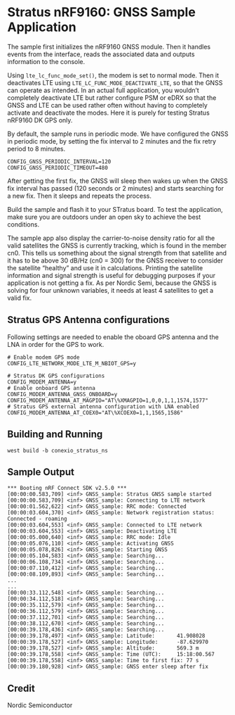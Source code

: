 
# Stratus nRF9160: GNSS Sample Application

The sample first initializes the nRF9160 GNSS module. 
Then it handles events from the interface, reads the associated data and outputs information to the console. 

Using `lte_lc_func_mode_set()`, the modem is set to normal mode. Then it deactivates LTE using `LTE_LC_FUNC_MODE_DEACTIVATE_LTE`, 
so that the GNSS can operate as intended. In an actual full application, you wouldn’t completely deactivate LTE but 
rather configure PSM or eDRX so that the GNSS and LTE can be used rather often without having to completely 
activate and deactivate the modes. Here it is purely for testing Stratus nRF9160 DK GPS only.

By default, the sample runs in periodic mode.
We have configured the GNSS in periodic mode, by setting the fix interval to 2 minutes and the fix retry period to 8 minutes.
```
CONFIG_GNSS_PERIODIC_INTERVAL=120
CONFIG_GNSS_PERIODIC_TIMEOUT=480
```

After getting the first fix, the GNSS will sleep then wakes up when the GNSS fix interval has 
passed (120 seconds or 2 minutes) and starts searching for a new fix. Then it sleeps and repeats the process.

Build the sample and flash it to your STratus board.
To test the application, make sure you are outdoors under an open sky to achieve the best conditions.

The sample app also display the carrier-to-noise density ratio for all the valid satellites the GNSS is currently 
tracking, which is found in the member cn0. This tells us something about the signal strength from that satellite and it has 
to be above 30 dB/Hz (cn0 = 300) for the GNSS receiver to consider the satellite “healthy” and use it in calculations.
Printing the satellite information and signal strength is useful for debugging purposes if your application is not getting a fix.
As per Nordic Semi, because the GNSS is solving for four unknown variables, it needs at least 4 satellites to get a valid fix.


## Stratus GPS Antenna configurations

Following settings are needed to enable the oboard GPS antenna and the LNA in order for the GPS to work.

```
# Enable modem GPS mode
CONFIG_LTE_NETWORK_MODE_LTE_M_NBIOT_GPS=y

# Stratus DK GPS configurations
CONFIG_MODEM_ANTENNA=y
# Enable onboard GPS antenna
CONFIG_MODEM_ANTENNA_GNSS_ONBOARD=y
CONFIG_MODEM_ANTENNA_AT_MAGPIO="AT\%XMAGPIO=1,0,0,1,1,1574,1577"
# Stratus GPS external antenna configuration with LNA enabled
CONFIG_MODEM_ANTENNA_AT_COEX0="AT\%XCOEX0=1,1,1565,1586"
```

## Building and Running
```
west build -b conexio_stratus_ns
```

## Sample Output

```
*** Booting nRF Connect SDK v2.5.0 ***
[00:00:00.583,709] <inf> GNSS_sample: Stratus GNSS sample started
[00:00:00.583,709] <inf> GNSS_sample: Connecting to LTE network
[00:00:01.562,622] <inf> GNSS_sample: RRC mode: Connected
[00:00:03.604,370] <inf> GNSS_sample: Network registration status: Connected - roaming
[00:00:03.604,553] <inf> GNSS_sample: Connected to LTE network
[00:00:03.604,553] <inf> GNSS_sample: Deactivating LTE
[00:00:05.000,640] <inf> GNSS_sample: RRC mode: Idle
[00:00:05.076,110] <inf> GNSS_sample: Activating GNSS
[00:00:05.078,826] <inf> GNSS_sample: Starting GNSS
[00:00:05.104,583] <inf> GNSS_sample: Searching...
[00:00:06.108,734] <inf> GNSS_sample: Searching...
[00:00:07.110,412] <inf> GNSS_sample: Searching...
[00:00:08.109,893] <inf> GNSS_sample: Searching...
...
...
[00:00:33.112,548] <inf> GNSS_sample: Searching...
[00:00:34.112,518] <inf> GNSS_sample: Searching...
[00:00:35.112,579] <inf> GNSS_sample: Searching...
[00:00:36.112,579] <inf> GNSS_sample: Searching...
[00:00:37.112,701] <inf> GNSS_sample: Searching...
[00:00:38.112,670] <inf> GNSS_sample: Searching...
[00:00:39.178,436] <inf> GNSS_sample: Searching...
[00:00:39.178,497] <inf> GNSS_sample: Latitude:       41.908028
[00:00:39.178,527] <inf> GNSS_sample: Longitude:      -87.629970
[00:00:39.178,527] <inf> GNSS_sample: Altitude:       569.3 m
[00:00:39.178,558] <inf> GNSS_sample: Time (UTC):     15:18:00.567
[00:00:39.178,558] <inf> GNSS_sample: Time to first fix: 77 s
[00:00:39.180,928] <inf> GNSS_sample: GNSS enter sleep after fix
```

## Credit 

Nordic Semiconductor